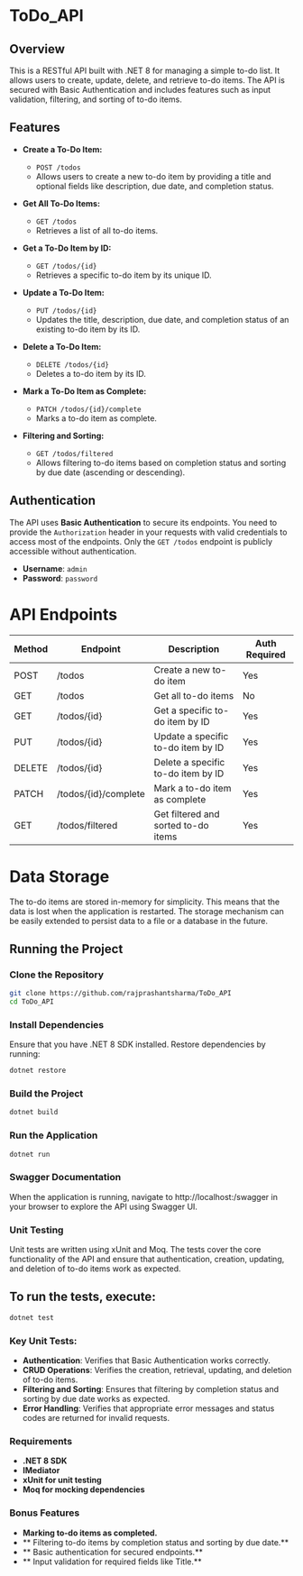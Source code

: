 # ToDo_API

## Overview

This is a RESTful API built with .NET 8 for managing a simple to-do list. It allows users to create, update, delete, and retrieve to-do items. The API is secured with Basic Authentication and includes features such as input validation, filtering, and sorting of to-do items.

## Features

- **Create a To-Do Item:**
  - `POST /todos`
  - Allows users to create a new to-do item by providing a title and optional fields like description, due date, and completion status.

- **Get All To-Do Items:**
  - `GET /todos`
  - Retrieves a list of all to-do items.

- **Get a To-Do Item by ID:**
  - `GET /todos/{id}`
  - Retrieves a specific to-do item by its unique ID.

- **Update a To-Do Item:**
  - `PUT /todos/{id}`
  - Updates the title, description, due date, and completion status of an existing to-do item by its ID.

- **Delete a To-Do Item:**
  - `DELETE /todos/{id}`
  - Deletes a to-do item by its ID.

- **Mark a To-Do Item as Complete:**
  - `PATCH /todos/{id}/complete`
  - Marks a to-do item as complete.

- **Filtering and Sorting:**
  - `GET /todos/filtered`
  - Allows filtering to-do items based on completion status and sorting by due date (ascending or descending).

## Authentication

The API uses **Basic Authentication** to secure its endpoints. You need to provide the `Authorization` header in your requests with valid credentials to access most of the endpoints. Only the `GET /todos` endpoint is publicly accessible without authentication.

- **Username**: `admin`
- **Password**: `password`

# API Endpoints

| Method | Endpoint                   | Description                          | Auth Required |
|--------|-----------------------------|--------------------------------------|---------------|
| POST   | /todos                      | Create a new to-do item              | Yes           |
| GET    | /todos                      | Get all to-do items                  | No            |
| GET    | /todos/{id}                 | Get a specific to-do item by ID      | Yes           |
| PUT    | /todos/{id}                 | Update a specific to-do item by ID   | Yes           |
| DELETE | /todos/{id}                 | Delete a specific to-do item by ID   | Yes           |
| PATCH  | /todos/{id}/complete        | Mark a to-do item as complete        | Yes           |
| GET    | /todos/filtered             | Get filtered and sorted to-do items  | Yes           |

# Data Storage
The to-do items are stored in-memory for simplicity. This means that the data is lost when the application is restarted. The storage mechanism can be easily extended to persist data to a file or a database in the future.

## Running the Project

### Clone the Repository

```bash
git clone https://github.com/rajprashantsharma/ToDo_API
cd ToDo_API
```
### Install Dependencies
Ensure that you have .NET 8 SDK installed. Restore dependencies by running:
```bash
dotnet restore
```
### Build the Project
```bash
dotnet build
```
### Run the Application
```bash
dotnet run
```

### Swagger Documentation
When the application is running, navigate to http://localhost:<port>/swagger in your browser to explore the API using Swagger UI.

### Unit Testing
Unit tests are written using xUnit and Moq. The tests cover the core functionality of the API and ensure that authentication, creation, updating, and deletion of to-do items work as expected.

## To run the tests, execute:
```bash
dotnet test
```
### Key Unit Tests:
- **Authentication**: Verifies that Basic Authentication works correctly.
- **CRUD Operations**: Verifies the creation, retrieval, updating, and deletion of to-do items.
- **Filtering and Sorting**: Ensures that filtering by completion status and sorting by due date works as expected.
- **Error Handling**: Verifies that appropriate error messages and status codes are returned for invalid requests.

### Requirements
- **.NET 8 SDK**
-  **IMediator**
- **xUnit for unit testing**
 - **Moq for mocking dependencies**

### Bonus Features
 - **Marking to-do items as completed.**
- ** Filtering to-do items by completion status and sorting by due date.**
- ** Basic authentication for secured endpoints.**
- ** Input validation for required fields like Title.**
